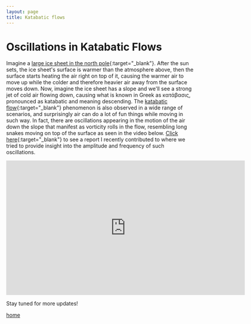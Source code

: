 ```yaml
---
layout: page
title: Katabatic flows
---
```


# Oscillations in Katabatic Flows

Imagine a [large ice sheet in the north pole](https://youtu.be/q8BQL3sx4XI){:target="_blank"}. After the sun sets, the ice sheet's surface is warmer than the atmosphere above, then the surface starts heating the air right on top of it, causing the warmer air to move up while the colder and therefore heavier air away from the surface moves down. Now, imagine the ice sheet has a slope and we'll see a strong jet of cold air flowing down, causing what is known in Greek as κατάβασις, pronounced as katabatic and meaning descending. The [katabatic flow](https://en.wikipedia.org/wiki/Katabatic_wind){:target="_blank"} phenomenon is also observed in a wide range of scenarios, and surprisingly air can do a lot of fun things while moving in such way. In fact, there are oscillations appearing in the motion of the air down the slope that manifest as vorticity rolls in the flow, resembling long snakes moving on top of the surface as seen in the video below. [Click here](https://drive.google.com/file/d/1MU1QKaUtY06sNnKXC0UtYHKZqaX3I4O9/preview){:target="_blank"} to see a report I recently contributed to where we tried to provide insight into the amplitude and frequency of such oscillations. 

<iframe width="640" height="360" src="https://www.youtube.com/embed/5ISVS7qKe6U?controls=0" frameborder="0" allow="accelerometer; autoplay; clipboard-write; encrypted-media; gyroscope; picture-in-picture" allowfullscreen class="center" ></iframe>


Stay tuned for more updates!


[home](/index.html)
